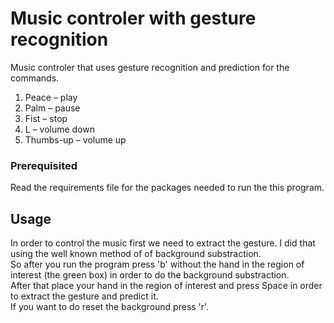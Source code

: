 # Music controler with gesture recognition

Music controler that uses gesture recognition and prediction for the commands.
1.	Peace – play
2.	Palm – pause
3.	Fist – stop
4.	L – volume down
5.	Thumbs-up – volume up


### Prerequisited

Read the requirements file for the packages needed to run the this program.

## Usage

In order to control the music first we need to extract the gesture. I did that using the well known method of of background substraction.\
So after you run the program press 'b' without the hand in the region of interest (the green box) in order to do the background substraction.\
After that place your hand in the region of interest and press Space in order to extract the gesture and predict it.\
If you want to do reset the background press 'r'.
